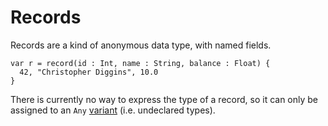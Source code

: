 # Records #

Records are a kind of anonymous data type, with named fields.

```
var r = record(id : Int, name : String, balance : Float) {
  42, "Christopher Diggins", 10.0
} 
```

There is currently no way to express the type of a record, so it can only be assigned to an `Any` [variant](Variants.md) (i.e. undeclared types).

